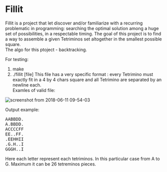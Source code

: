 # Fillit

  Fillit is a project that let discover and/or familiarize with a recurring
problematic in programming: searching the optimal solution among a huge set of possibilities,
in a respectable timing. The goal of this project is to find a way to
assemble a given Tetriminos set altogether in the smallest possible square.<br/>
The algo for this ptoject - backtracking.

For testing:
1) make
2) ./fillit [file]
This file has a very specific format : every Tetrimino must exactly fit in a
4 by 4 chars square and all Tetrimino are separated by an newline each.
<br/>Examles of valid file:

![screenshot from 2018-06-11 09-54-03](https://user-images.githubusercontent.com/28829457/41216902-df63ffac-6d5e-11e8-88e5-f026fe007de9.png)

Output example:
<pre>
AABBDD.
A.BBDD.
ACCCCFF
EE..FF.
.EEHHII
.G.H..I
GGGH..I
</pre>

Here each letter represent each tetriminos. In this particular case from A to G. 
Maximum it can be 26 tetreminos pieces.
